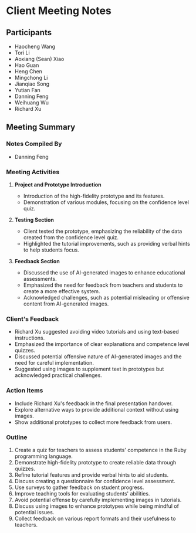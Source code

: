 # Client Meeting Notes

## Participants
- Haocheng Wang
- Tori Li
- Aoxiang (Sean) Xiao
- Hao Guan 
- Heng Chen
- Mingchong Li
- Jianqiao Song
- Yutian Fan
- Danning Feng
- Weihuang Wu
- Richard Xu

## Meeting Summary

### Notes Compiled By
- Danning Feng

### Meeting Activities

1. **Project and Prototype Introduction**
    - Introduction of the high-fidelity prototype and its features.
    - Demonstration of various modules, focusing on the confidence level quiz.

2. **Testing Section**
    - Client tested the prototype, emphasizing the reliability of the data created from the confidence level quiz.
    - Highlighted the tutorial improvements, such as providing verbal hints to help students focus.

3. **Feedback Section**
    - Discussed the use of AI-generated images to enhance educational assessments.
    - Emphasized the need for feedback from teachers and students to create a more effective system.
    - Acknowledged challenges, such as potential misleading or offensive content from AI-generated images.

### Client's Feedback
- Richard Xu suggested avoiding video tutorials and using text-based instructions.
- Emphasized the importance of clear explanations and competence level quizzes.
- Discussed potential offensive nature of AI-generated images and the need for careful implementation.
- Suggested using images to supplement text in prototypes but acknowledged practical challenges.

### Action Items
- Include Richard Xu's feedback in the final presentation handover.
- Explore alternative ways to provide additional context without using images.
- Show additional prototypes to collect more feedback from users.

### Outline
1. Create a quiz for teachers to assess students' competence in the Ruby programming language.
2. Demonstrate high-fidelity prototype to create reliable data through quizzes.
3. Refine tutorial features and provide verbal hints to aid students.
4. Discuss creating a questionnaire for confidence level assessment.
5. Use surveys to gather feedback on student progress.
6. Improve teaching tools for evaluating students' abilities.
7. Avoid potential offense by carefully implementing images in tutorials.
8. Discuss using images to enhance prototypes while being mindful of potential issues.
9. Collect feedback on various report formats and their usefulness to teachers.


